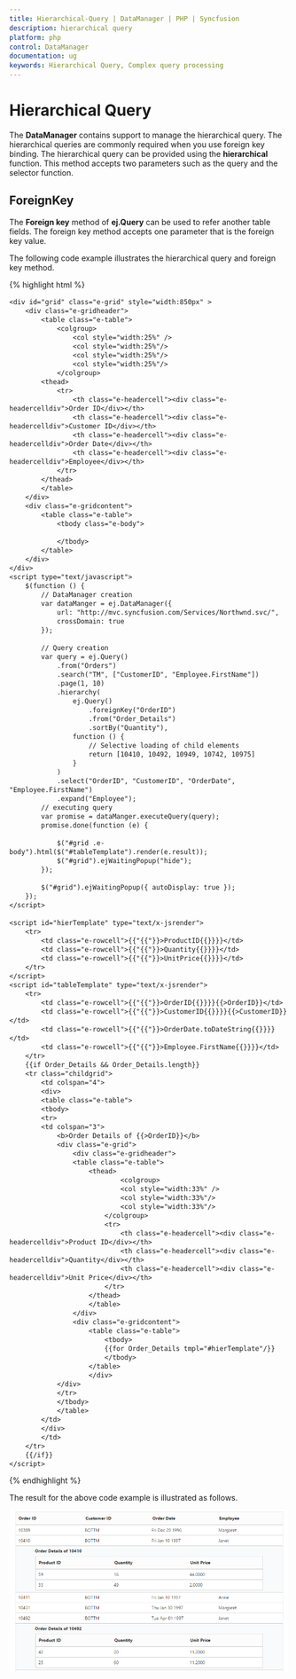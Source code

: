 ```yaml
---
title: Hierarchical-Query | DataManager | PHP | Syncfusion
description: hierarchical query
platform: php
control: DataManager
documentation: ug
keywords: Hierarchical Query, Complex query processing
---
```


# Hierarchical Query

The **DataManager** contains support to manage the hierarchical query. The hierarchical queries are commonly required when you use foreign key binding. The hierarchical query can be provided using the **hierarchical** function. This method accepts two parameters such as the query and the selector function. 

## ForeignKey

The **Foreign key** method of **ej.Query** can be used to refer another table fields. The foreign key method accepts one parameter that is the foreign key value. 

The following code example illustrates the hierarchical query and foreign key method. 


{% highlight html %}

    <div id="grid" class="e-grid" style="width:850px" >
        <div class="e-gridheader">
            <table class="e-table">
                <colgroup>
                    <col style="width:25%" />
                    <col style="width:25%"/>
                    <col style="width:25%"/>
                    <col style="width:25%"/>
                </colgroup>
            <thead>
                <tr>
                    <th class="e-headercell"><div class="e-headercelldiv">Order ID</div></th>
                    <th class="e-headercell"><div class="e-headercelldiv">Customer ID</div></th>
                    <th class="e-headercell"><div class="e-headercelldiv">Order Date</div></th>
                    <th class="e-headercell"><div class="e-headercelldiv">Employee</div></th>
                </tr>
            </thead>
            </table>
        </div>
        <div class="e-gridcontent">
            <table class="e-table">
                <tbody class="e-body">

                </tbody>
            </table>
        </div>
    </div>
    <script type="text/javascript">
        $(function () {
            // DataManager creation
            var dataManger = ej.DataManager({
                url: "http://mvc.syncfusion.com/Services/Northwnd.svc/",
                crossDomain: true
            });

            // Query creation
            var query = ej.Query()
                .from("Orders")
                .search("TM", ["CustomerID", "Employee.FirstName"])
                .page(1, 10)
                .hierarchy(
                    ej.Query()
                        .foreignKey("OrderID")
                        .from("Order_Details")
                        .sortBy("Quantity"),
                    function () {
                        // Selective loading of child elements
                        return [10410, 10492, 10949, 10742, 10975]
                    }
                )
                .select("OrderID", "CustomerID", "OrderDate", "Employee.FirstName")
                .expand("Employee");
            // executing query
            var promise = dataManger.executeQuery(query);
            promise.done(function (e) {
                
                $("#grid .e-body").html($("#tableTemplate").render(e.result));
                $("#grid").ejWaitingPopup("hide");
            });

            $("#grid").ejWaitingPopup({ autoDisplay: true });
        });
    </script>

    <script id="hierTemplate" type="text/x-jsrender">
        <tr>
            <td class="e-rowcell">{{"{{"}}>ProductID{{}}}}</td>
            <td class="e-rowcell">{{"{{"}}>Quantity{{}}}}</td>
            <td class="e-rowcell">{{"{{"}}>UnitPrice{{}}}}</td>
        </tr>
    </script>
    <script id="tableTemplate" type="text/x-jsrender">
        <tr>
            <td class="e-rowcell">{{"{{"}}>OrderID{{}}}}{{>OrderID}}</td>
            <td class="e-rowcell">{{"{{"}}>CustomerID{{}}}}{{>CustomerID}}</td>
            <td class="e-rowcell">{{"{{"}}>OrderDate.toDateString{{}}}}</td>
            <td class="e-rowcell">{{"{{"}}>Employee.FirstName{{}}}}</td>
        </tr>
        {{if Order_Details && Order_Details.length}}
        <tr class="childgrid">
            <td colspan="4">
            <div>
            <table class="e-table">
            <tbody>  
            <tr>
            <td colspan="3">
                <b>Order Details of {{>OrderID}}</b>
                <div class="e-grid">
                    <div class="e-gridheader">
                    <table class="e-table">
                        <thead>
                                <colgroup>
                                <col style="width:33%" />
                                <col style="width:33%"/>
                                <col style="width:33%"/>
                            </colgroup>
                            <tr>
                                <th class="e-headercell"><div class="e-headercelldiv">Product ID</div></th>
                                <th class="e-headercell"><div class="e-headercelldiv">Quantity</div></th>
                                <th class="e-headercell"><div class="e-headercelldiv">Unit Price</div></th>
                            </tr>
                        </thead>
                        </table>  
                    </div>
                    <div class="e-gridcontent"> 
                        <table class="e-table">
                            <tbody>
                            {{for Order_Details tmpl="#hierTemplate"/}}
                            </tbody>
                        </table>
                        </div>
                </div>
                </tr>
                </tbody>  
                </table>
            </td>
            </div>
            </td>
        </tr>
        {{/if}}
    </script>

{% endhighlight %}

The result for the above code example is illustrated as follows.

![hierarchical](Hierarchical-Query_images/Hierarchical-Query_img1.png) 



